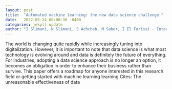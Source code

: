 ```yaml
---
layout: post
title:  "Automated machine learning: the new data science challenge."
date:   2022-05-24 00:00:36 -0400
categories: jekyll update
author: "I Slimani, N Slimani, S Achchab, M Saber, I El Farissi - International Journal of , 2022"
---
```

The world is changing quite rapidly while increasingly tuning into digitalization. However, it is important to note that data science is what most technology is evolving around and data is definitely the future of everything. For industries, adopting a  data science approach  is no longer an option, it becomes an obligation in order to enhance their business rather than survive. This paper offers a roadmap for anyone interested in this research field or getting started with  machine learning  learning  Cites: The unreasonable effectiveness of data
